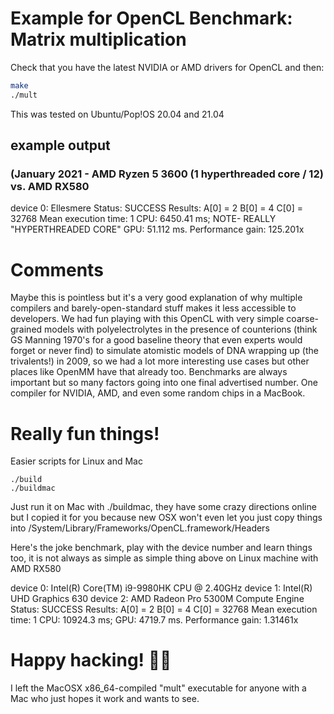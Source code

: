 # Example for OpenCL Benchmark: Matrix multiplication

Check that you have the latest NVIDIA or AMD drivers for OpenCL and then:

```bash
make
./mult
```

This was tested on Ubuntu/Pop!OS 20.04 and 21.04

## example output 
### (January 2021 - AMD Ryzen 5 3600 (1 hyperthreaded core / 12) vs. AMD RX580

device 0: Ellesmere
Status: SUCCESS
Results:
        A[0] = 2
        B[0] = 4
        C[0] = 32768
Mean execution time:
        1 CPU: 6450.41 ms;                        NOTE- REALLY "HYPERTHREADED CORE" 
        GPU: 51.112 ms.
Performance gain: 125.201x



# Comments

Maybe this is pointless but it's a very good explanation of why multiple compilers and barely-open-standard stuff makes
it less accessible to developers.  We had fun playing with this OpenCL with very simple coarse-grained models with
polyelectrolytes in the presence of counterions (think GS Manning 1970's for a good baseline theory that even experts
would forget or never find) to simulate atomistic models of DNA wrapping up (the trivalents!) in 2009, so we had a lot
more interesting use cases but other places like OpenMM have that already too.  Benchmarks are always important but so
many factors going into one final advertised number.  One compiler for NVIDIA, AMD, and even some random chips in a MacBook.

# Really fun things!

Easier scripts for Linux and Mac

```
./build
./buildmac
```

Just run it on Mac with ./buildmac, they have some crazy directions online but I copied it for you because new OSX won't
even let you just copy things into /System/Library/Frameworks/OpenCL.framework/Headers

Here's the joke benchmark, play with the device number and learn things too, it is not always as simple as simple thing
above on Linux machine with AMD RX580


device 0: Intel(R) Core(TM) i9-9980HK CPU @ 2.40GHz
device 1: Intel(R) UHD Graphics 630
device 2: AMD Radeon Pro 5300M Compute Engine
Status: SUCCESS
Results: 
	A[0] = 2
	B[0] = 4
	C[0] = 32768
Mean execution time: 
	1 CPU: 10924.3 ms;
	GPU: 4719.7 ms.
Performance gain: 1.31461x



# Happy hacking! :pirate_flag: 

I left the MacOSX x86_64-compiled "mult" executable for anyone with a Mac who just hopes it work and wants to see.


